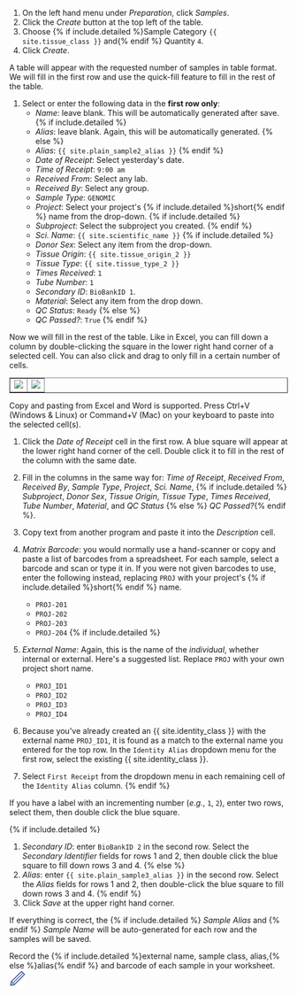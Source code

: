 1. On the left hand menu under _Preparation_, click _Samples_.
1. Click the _Create_ button at the top left of the table.
1. Choose {% if include.detailed %}Sample Category `{{ site.tissue_class }}` and{% endif %} Quantity `4`.
1. Click _Create_.

A table will appear with the requested number of samples in table format. We
will fill in the first row and use the quick-fill feature to fill in the rest of
the table.

1. Select or enter the following data in the **first row only**:
    * _Name_: leave blank. This will be automatically generated after save.
{% if include.detailed %}
    * _Alias_: leave blank. Again, this will be automatically generated.
{% else %}
    * _Alias_: `{{ site.plain_sample2_alias }}`
{% endif %}
    * _Date of Receipt_: Select yesterday's date.
    * _Time of Receipt_: `9:00 am`
    * _Received From_: Select any lab.
    * _Received By_: Select any group.
    * _Sample Type_: `GENOMIC`
    * _Project_: Select your project's {% if include.detailed %}short{% endif %} name from the drop-down.
{% if include.detailed %}
    * _Subproject_: Select the subproject you created.
{% endif %}
    * _Sci. Name_: `{{ site.scientific_name }}`
{% if include.detailed %}
    * _Donor Sex_: Select any item from the drop-down.
    * _Tissue Origin_: `{{ site.tissue_origin_2 }}`
    * _Tissue Type_: `{{ site.tissue_type_2 }}`
    * _Times Received_: `1`
    * _Tube Number_: `1`
    * _Secondary ID_: `BioBankID 1`.
    * _Material_: Select any item from the drop down.
    * _QC Status_: `Ready`
{% else %}
    * _QC Passed?_: `True`
{% endif %}

Now we will fill in the rest of the table. Like in Excel, you can fill down a
column by double-clicking the square in the lower right hand corner of a selected
cell. You can also click and drag to only fill in a certain number of cells.

<table border="1"><tr><td>
<img src="pics/fill-down-1.png"/>
</td><td>
<img src="pics/fill-down-2.png"/>
</td></tr></table>

Copy and pasting from Excel and Word is supported. Press Ctrl+V (Windows & Linux) or
Command+V (Mac) on your keyboard to paste into the selected cell(s).

1. Click the _Date of Receipt_ cell in the first row. A blue square will appear at
   the lower right hand corner of the cell. Double click it to fill in the rest of the
   column with the same date.
1. Fill in the columns in the same way for: _Time of Receipt_, _Received From_, _Received By_, _Sample Type_, _Project_,
   _Sci. Name_, {% if include.detailed %} _Subproject_, _Donor Sex_, _Tissue Origin_, _Tissue Type_, _Times Received_,
   _Tube Number_, _Material_, and _QC Status_ {% else %} _QC Passed?_{% endif %}.
1. Copy text from another program and paste it into the _Description_ cell.

1. _Matrix Barcode_: you would normally use a hand-scanner or copy and paste a list of
barcodes from a spreadsheet. For each sample, select a barcode and scan or type it in. If
you were not given barcodes to use, enter the following instead, replacing `PROJ` with your
project's {% if include.detailed %}short{% endif %} name.
    - `PROJ-201`
    - `PROJ-202`
    - `PROJ-203`
    - `PROJ-204`
{% if include.detailed %}
1. _External Name_:  Again, this is the name of the *individual*, whether internal or external.
Here's a suggested list. Replace `PROJ` with your own project short name.
    - `PROJ_ID1`
    - `PROJ_ID2`
    - `PROJ_ID3`
    - `PROJ_ID4`
1. Because you've already created an {{ site.identity_class }} with the external name `PROJ_ID1`, it is found as a match
to the external name you entered for the top row. In the `Identity Alias` dropdown menu for the first row,
select the existing {{ site.identity_class }}.
1. Select `First Receipt` from the dropdown menu in each remaining cell of the `Identity Alias` column.
{% endif %}

If you have a label with an incrementing number (_e.g._, `1`, `2`), enter two rows, select them, then double click the
blue square.

{% if include.detailed %}
1. _Secondary ID_: enter `BioBankID 2` in the second row. Select the _Secondary Identifier_ fields for rows 1 and 2,
   then double click the blue square to fill down rows 3 and 4.
{% else %}
1. _Alias_: enter `{{ site.plain_sample3_alias }}` in the second row. Select the _Alias_ fields for rows 1 and 2, then
   double-click the blue square to fill down rows 3 and 4.
{% endif %}
1. Click _Save_ at the upper right hand corner.


If everything is correct, the {% if include.detailed %} _Sample Alias_ and {% endif %} _Sample Name_ will be
auto-generated for each row and the samples will be saved.

Record the {% if include.detailed %}external name, sample class, alias,{% else %}alias{% endif %} and barcode of each
sample in your worksheet. <img src="pics/blue_pencil.png">
